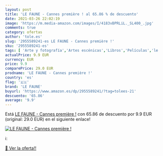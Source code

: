 ```yaml
---
layout: post
title: 'LE FAUNE - Cannes première ! al 65.86 % de descuento'
date: 2021-03-26 22:02:19
image: 'https://m.media-amazon.com/images/I/4183vBPRLiL._SL400_.jpg'
comments: true
category: ofertas
author: 'tole.es'
slug: '2955589241-es LE FAUNE - Cannes première !'
sku: '2955589241-es'
tags: [ 'Arte y fotografía','Artes escénicas','Libros','Películas','le faune', ]
actualPrice: 9.9 EUR
currency: EUR
price: 9.9
comparePrice: 29.0 EUR
prodname: 'LE FAUNE - Cannes première !'
country: 'es'
flag: '🇪🇸'
brand: 'LE FAUNE'
buyurl: 'https://www.amazon.es/dp/2955589241/?tag=tolees-21'
descuento: '65.86'
average: '9.9'
---
```


Está [LE FAUNE - Cannes première !](https://www.amazon.es/dp/2955589241/?tag=tolees-21) con 65.86 de descuento por 9.9 EUR (original: 29.0 EUR) en el siguiente enlace!

[![LE FAUNE - Cannes première !](https://m.media-amazon.com/images/I/4183vBPRLiL._SL400_.jpg)](https://www.amazon.es/dp/2955589241/?tag=tolees-21)

ℹ️:


[🛒 Ver la oferta!!](https://www.amazon.es/dp/2955589241/?tag=tolees-21)
